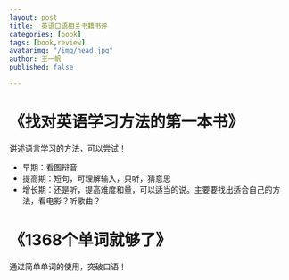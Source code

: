```yaml
---
layout: post
title:  英语口语相关书籍书评
categories: [book]
tags: [book,review]
avatarimg: "/img/head.jpg"
author: 王一帆
published: false

---
```


# 《找对英语学习方法的第一本书》

讲述语言学习的方法，可以尝试！

- 早期：看图辩音
- 提高期：短句，可理解输入，只听，猜意思
- 增长期：还是听，提高难度和量，可以适当的说。主要要找出适合自己的方法，看电影？听歌曲？

# 《1368个单词就够了》

通过简单单词的使用，突破口语！